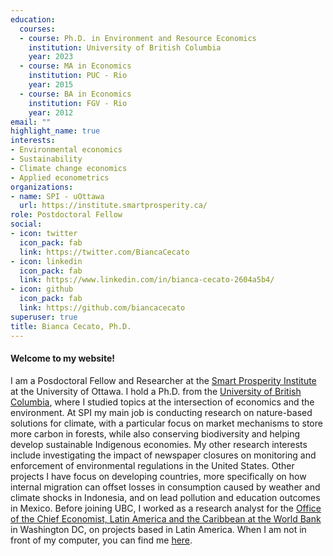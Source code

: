 ```yaml
---
education:
  courses:
  - course: Ph.D. in Environment and Resource Economics
    institution: University of British Columbia
    year: 2023
  - course: MA in Economics
    institution: PUC - Rio
    year: 2015
  - course: BA in Economics
    institution: FGV - Rio
    year: 2012
email: ""
highlight_name: true
interests:
- Environmental economics
- Sustainability
- Climate change economics
- Applied econometrics
organizations:
- name: SPI - uOttawa
  url: https://institute.smartprosperity.ca/
role: Postdoctoral Fellow
social:
- icon: twitter
  icon_pack: fab
  link: https://twitter.com/BiancaCecato
- icon: linkedin
  icon_pack: fab
  link: https://www.linkedin.com/in/bianca-cecato-2604a5b4/
- icon: github
  icon_pack: fab
  link: https://github.com/biancacecato
superuser: true
title: Bianca Cecato, Ph.D.
---
```


#### Welcome to my website!

I am a Posdoctoral Fellow and Researcher at the [Smart Prosperity Institute](https://institute.smartprosperity.ca/) at the University of Ottawa. I hold a Ph.D. from the [University of British Columbia](https://www.landfood.ubc.ca/), where I studied topics at the intersection of economics and the environment. At SPI my main job is conducting research on nature-based solutions for climate, with a particular focus on market mechanisms to store more carbon in forests, while also conserving biodiversity and helping develop sustainable Indigenous economies. My other research interests include investigating the impact of newspaper closures on monitoring and enforcement of environmental regulations in the United States. Other projects I have focus on developing countries, more specifically on how internal migration can offset losses in consumption caused by weather and climate shocks in Indonesia, and on lead pollution and education outcomes in Mexico. Before joining UBC, I worked as a research analyst for the [Office of the Chief Economist, Latin America and the Caribbean at the World Bank](https://www.worldbank.org/en/region/lac/brief/lac-chief-economist) in Washington DC, on projects based in Latin America. When I am not in front of my computer, you can find me [here](image/climb.jpg).

